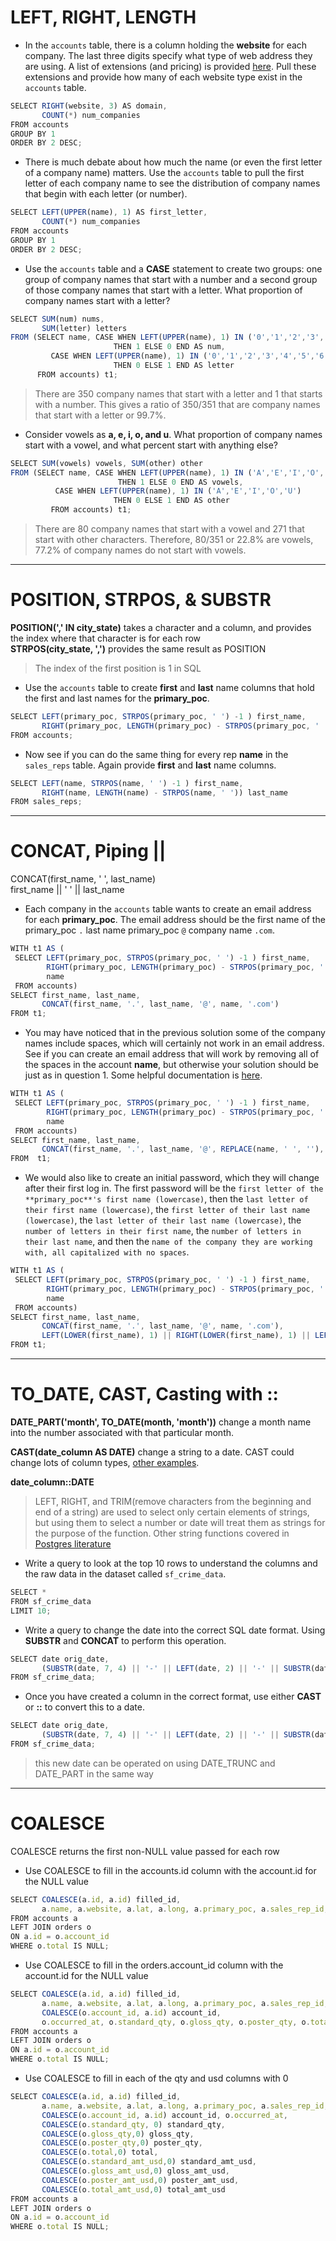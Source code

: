 # LEFT, RIGHT, LENGTH

- In the `accounts` table, there is a column holding the **website** for each company. The last three digits specify what type of web address they are using. A list of extensions (and pricing) is provided [here](https://iwantmyname.com/domains). Pull these extensions and provide how many of each website type exist in the `accounts` table.

```javascript
SELECT RIGHT(website, 3) AS domain, 
       COUNT(*) num_companies
FROM accounts
GROUP BY 1
ORDER BY 2 DESC;
```

- There is much debate about how much the name (or even the first letter of a company name) matters. Use the `accounts` table to pull the first letter of each company name to see the distribution of company names that begin with each letter (or number).

```javascript
SELECT LEFT(UPPER(name), 1) AS first_letter, 
       COUNT(*) num_companies
FROM accounts
GROUP BY 1
ORDER BY 2 DESC;
```

- Use the `accounts` table and a **CASE** statement to create two groups: one group of company names that start with a number and a second group of those company names that start with a letter. What proportion of company names start with a letter?

```javascript
SELECT SUM(num) nums, 
       SUM(letter) letters
FROM (SELECT name, CASE WHEN LEFT(UPPER(name), 1) IN ('0','1','2','3','4','5','6','7','8','9') 
                       THEN 1 ELSE 0 END AS num, 
         CASE WHEN LEFT(UPPER(name), 1) IN ('0','1','2','3','4','5','6','7','8','9') 
                       THEN 0 ELSE 1 END AS letter
      FROM accounts) t1;
```
> There are 350 company names that start with a letter and 1 that starts with a number. This gives a ratio of 350/351 that are company names that start with a letter or 99.7%.
- Consider vowels as **a, e, i, o, and u**. What proportion of company names start with a vowel, and what percent start with anything else?

```javascript
SELECT SUM(vowels) vowels, SUM(other) other
FROM (SELECT name, CASE WHEN LEFT(UPPER(name), 1) IN ('A','E','I','O','U') 
                        THEN 1 ELSE 0 END AS vowels, 
          CASE WHEN LEFT(UPPER(name), 1) IN ('A','E','I','O','U') 
                       THEN 0 ELSE 1 END AS other
         FROM accounts) t1;
```
> There are 80 company names that start with a vowel and 271 that start with other characters. Therefore, 80/351 or 22.8% are vowels, 77.2% of company names do not start with vowels.
---
# POSITION, STRPOS, & SUBSTR

**POSITION(',' IN city_state)** takes a character and a column, and provides the index where that character is for each row       \
**STRPOS(city_state, ',')** provides the same result as POSITION

> The index of the first position is 1 in SQL
- Use the `accounts` table to create **first** and **last** name columns that hold the first and last names for the **primary_poc**.
```javascript
SELECT LEFT(primary_poc, STRPOS(primary_poc, ' ') -1 ) first_name, 
       RIGHT(primary_poc, LENGTH(primary_poc) - STRPOS(primary_poc, ' ')) last_name
FROM accounts;
```

- Now see if you can do the same thing for every rep **name** in the `sales_reps` table. Again provide **first** and **last** name columns.
```javascript
SELECT LEFT(name, STRPOS(name, ' ') -1 ) first_name, 
       RIGHT(name, LENGTH(name) - STRPOS(name, ' ')) last_name
FROM sales_reps;
```
---
# CONCAT, Piping ||

CONCAT(first_name, ' ', last_name)\
first_name || ' ' || last_name

- Each company in the `accounts` table wants to create an email address for each **primary_poc**. The email address should be the first name of the primary_poc `.` last name primary_poc `@` company name `.com`.
```javascript
WITH t1 AS (
 SELECT LEFT(primary_poc, STRPOS(primary_poc, ' ') -1 ) first_name,  
        RIGHT(primary_poc, LENGTH(primary_poc) - STRPOS(primary_poc, ' ')) last_name, 
        name
 FROM accounts)
SELECT first_name, last_name, 
       CONCAT(first_name, '.', last_name, '@', name, '.com')
FROM t1;
```

- You may have noticed that in the previous solution some of the company names include spaces, which will certainly not work in an email address. See if you can create an email address that will work by removing all of the spaces in the account **name**, but otherwise your solution should be just as in question 1. Some helpful documentation is [here](https://www.postgresql.org/docs/8.1/functions-string.html).

```javascript
WITH t1 AS (
 SELECT LEFT(primary_poc, STRPOS(primary_poc, ' ') -1 ) first_name,  
        RIGHT(primary_poc, LENGTH(primary_poc) - STRPOS(primary_poc, ' ')) last_name, 
        name
 FROM accounts)
SELECT first_name, last_name,
       CONCAT(first_name, '.', last_name, '@', REPLACE(name, ' ', ''), '.com')
FROM  t1;
```

- We would also like to create an initial password, which they will change after their first log in. The first password will be the `first letter of the **primary_poc**'s first name (lowercase)`, then the `last letter of their first name (lowercase)`, the `first letter of their last name (lowercase)`, the `last letter of their last name (lowercase)`, the `number of letters in their first name`, the `number of letters in their last name`, and then the `name of the company they are working with, all capitalized with no spaces`.

```javascript
WITH t1 AS (
 SELECT LEFT(primary_poc, STRPOS(primary_poc, ' ') -1 ) first_name,  
        RIGHT(primary_poc, LENGTH(primary_poc) - STRPOS(primary_poc, ' ')) last_name, 
        name
 FROM accounts)
SELECT first_name, last_name, 
       CONCAT(first_name, '.', last_name, '@', name, '.com'), 
       LEFT(LOWER(first_name), 1) || RIGHT(LOWER(first_name), 1) || LEFT(LOWER(last_name), 1) || RIGHT(LOWER(last_name), 1) || LENGTH(first_name) || LENGTH(last_name) || REPLACE(UPPER(name), ' ', '')
FROM t1;
```
---
# TO_DATE, CAST, Casting with ::

**DATE_PART('month', TO_DATE(month, 'month'))** change a month name into the number associated with that particular month.

**CAST(date_column AS DATE)** change a string to a date. CAST could change lots of column types, [other examples](https://www.postgresqltutorial.com/postgresql-cast/).

**date_column::DATE**

> LEFT, RIGHT, and TRIM(remove characters from the beginning and end of a string) are used to select only certain elements of strings, but using them to select a number or date will treat them as strings for the purpose of the function.
Other string functions covered in [Postgres literature](https://www.postgresql.org/docs/9.1/functions-string.html)

- Write a query to look at the top 10 rows to understand the columns and the raw data in the dataset called `sf_crime_data`.
```javascript
SELECT *
FROM sf_crime_data
LIMIT 10;
```
- Write a query to change the date into the correct SQL date format. Using **SUBSTR** and **CONCAT** to perform this operation.
```javascript
SELECT date orig_date, 
       (SUBSTR(date, 7, 4) || '-' || LEFT(date, 2) || '-' || SUBSTR(date, 4, 2)) new_date
FROM sf_crime_data;
```

- Once you have created a column in the correct format, use either **CAST** or **::** to convert this to a date.
```javascript
SELECT date orig_date, 
       (SUBSTR(date, 7, 4) || '-' || LEFT(date, 2) || '-' || SUBSTR(date, 4, 2))::DATE new_date
FROM sf_crime_data;
```
> this new date can be operated on using DATE_TRUNC and DATE_PART in the same way 
---
# COALESCE
COALESCE returns the first non-NULL value passed for each row

- Use COALESCE to fill in the accounts.id column with the account.id for the NULL value

```javascript
SELECT COALESCE(a.id, a.id) filled_id, 
       a.name, a.website, a.lat, a.long, a.primary_poc, a.sales_rep_id, o.*
FROM accounts a
LEFT JOIN orders o
ON a.id = o.account_id
WHERE o.total IS NULL;
```
- Use COALESCE to fill in the orders.account_id column with the account.id for the NULL value
```javascript
SELECT COALESCE(a.id, a.id) filled_id, 
       a.name, a.website, a.lat, a.long, a.primary_poc, a.sales_rep_id, 
       COALESCE(o.account_id, a.id) account_id, 
       o.occurred_at, o.standard_qty, o.gloss_qty, o.poster_qty, o.total, o.standard_amt_usd, o.gloss_amt_usd, o.poster_amt_usd, o.total_amt_usd
FROM accounts a
LEFT JOIN orders o
ON a.id = o.account_id
WHERE o.total IS NULL;
```

- Use COALESCE to fill in each of the qty and usd columns with 0
```javascript
SELECT COALESCE(a.id, a.id) filled_id, 
       a.name, a.website, a.lat, a.long, a.primary_poc, a.sales_rep_id, 
       COALESCE(o.account_id, a.id) account_id, o.occurred_at, 
       COALESCE(o.standard_qty, 0) standard_qty, 
       COALESCE(o.gloss_qty,0) gloss_qty, 
       COALESCE(o.poster_qty,0) poster_qty, 
       COALESCE(o.total,0) total, 
       COALESCE(o.standard_amt_usd,0) standard_amt_usd, 
       COALESCE(o.gloss_amt_usd,0) gloss_amt_usd, 
       COALESCE(o.poster_amt_usd,0) poster_amt_usd, 
       COALESCE(o.total_amt_usd,0) total_amt_usd
FROM accounts a
LEFT JOIN orders o
ON a.id = o.account_id
WHERE o.total IS NULL;
```
